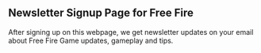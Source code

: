 **Newsletter Signup Page for Free Fire**
---

After signing up on this webpage, we get newsletter updates on your email about Free Fire Game updates, gameplay and tips.
